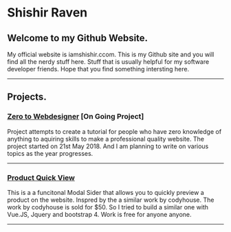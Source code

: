 # Shishir Raven 
## Welcome to my Github Website. 
My official website is iamshishir.ccom. 
This is my Github site and you will find all the nerdy stuff here. 
Stuff that is usually helpful for my software developer friends. 
Hope that you find something intersting here. 

---

## Projects. 

### [Zero to Webdesigner](https://shishirraven.github.io/zero-to-webdesigner/)  [On Going Project]
Project attempts to create a tutorial for people who have zero knowledge of anything to aquiring skills to make a professional quality website. The project started on 21st May 2018. And I am planning to write on various topics as the year progresses. 

---

### [Product Quick View](https://shishirraven.github.io/product-quick-view/)
This is a a funcitonal Modal Sider that allows you to quickly preview a product on the website. Inspred by the a similar work by codyhouse. 
The work by codyhouse is sold for $50. So I tried to build a similar one with Vue.JS, Jquery and bootstrap 4. Work is free for anyone anyone.  

---
